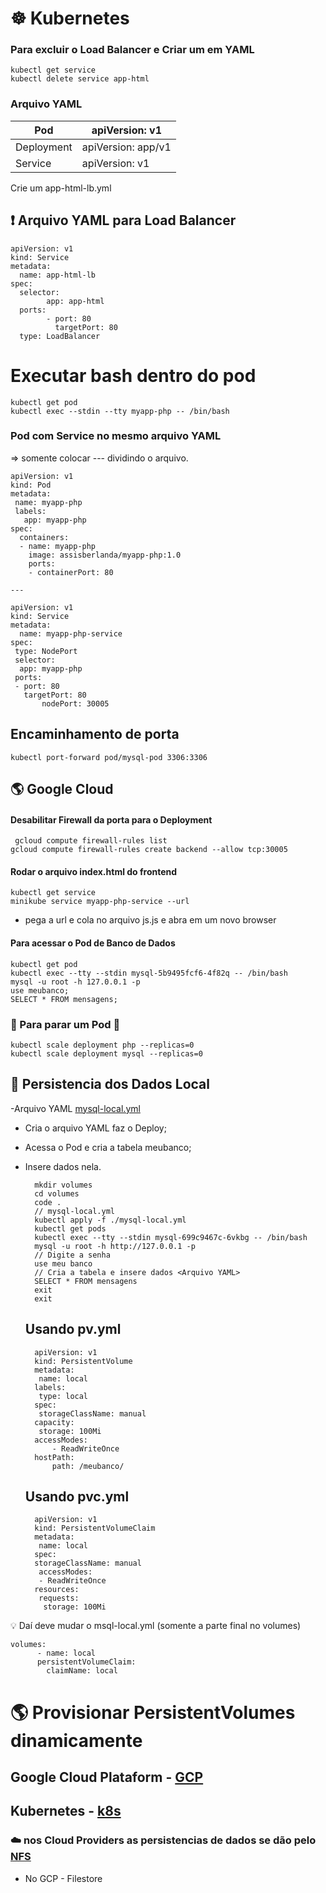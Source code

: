 # ☸️ Kubernetes
### Para excluir o Load Balancer e Criar um em YAML
 	kubectl get service
  	kubectl delete service app-html
### Arquivo YAML
| Pod | apiVersion: v1 |
|-|-|
| Deployment | apiVersion: app/v1 |
| Service    | apiVersion: v1     |
 Crie um app-html-lb.yml
 ## ❗️ Arquivo YAML para Load Balancer
	apiVersion: v1
	kind: Service
	metadata: 
  	  name: app-html-lb
	spec:
  	  selector:
    	    app: app-html
  	  ports:
    	    - port: 80
      	      targetPort: 80
 	  type: LoadBalancer
# Executar bash dentro do pod
	kubectl get pod
	kubectl exec --stdin --tty myapp-php -- /bin/bash
 ### Pod com Service no mesmo arquivo YAML
 => somente colocar --- dividindo o arquivo.
 
 	apiVersion: v1
	kind: Pod
	metadata:
 	 name: myapp-php
 	 labels:
 	   app: myapp-php
	spec:
	  containers:
	  - name: myapp-php
	    image: assisberlanda/myapp-php:1.0
	    ports:
	    - containerPort: 80

	---

	apiVersion: v1
	kind: Service
	metadata:
	  name: myapp-php-service
	spec:
 	 type: NodePort
 	 selector:
  	  app: myapp-php
 	 ports:
   	 - port: 80
   	   targetPort: 80
    	   nodePort: 30005
## Encaminhamento de porta
	kubectl port-forward pod/mysql-pod 3306:3306
## 🌎 Google Cloud
#### Desabilitar Firewall da porta para o Deployment
	 gcloud compute firewall-rules list
 	gcloud compute firewall-rules create backend --allow tcp:30005
#### Rodar o arquivo index.html do frontend
    kubectl get service
    minikube service myapp-php-service --url
- pega a url e cola no arquivo js.js e abra em um novo browser
#### Para acessar o Pod de Banco de Dados
    kubectl get pod
    kubectl exec --tty --stdin mysql-5b9495fcf6-4f82q -- /bin/bash
    mysql -u root -h 127.0.0.1 -p
    use meubanco;
    SELECT * FROM mensagens;
### 📌 Para parar um Pod 📌
    kubectl scale deployment php --replicas=0
    kubectl scale deployment mysql --replicas=0
## 🧩 Persistencia dos Dados Local
-Arquivo YAML [mysql-local.yml](https://academiapme-my.sharepoint.com/personal/kawan_dio_me/_layouts/15/onedrive.aspx?id=%2Fpersonal%2Fkawan%5Fdio%5Fme%2FDocuments%2FSlides%20dos%20Cursos%2FKubernetes%2FM%C3%B3dulo%203%2FCurso%202%2Fb%2E%20Armazenamento%20de%20dados%20local%2Etxt&parent=%2Fpersonal%2Fkawan%5Fdio%5Fme%2FDocuments%2FSlides%20dos%20Cursos%2FKubernetes%2FM%C3%B3dulo%203%2FCurso%202&ga=1)
- Cria o arquivo YAML faz o Deploy;
- Acessa o Pod e cria a tabela meubanco;
- Insere dados nela.

  		mkdir volumes
  		cd volumes
  		code .
  		// mysql-local.yml
  		kubectl apply -f ./mysql-local.yml
  		kubectl get pods
  		kubectl exec --tty --stdin mysql-699c9467c-6vkbg -- /bin/bash
  		mysql -u root -h http://127.0.0.1 -p
  		// Digite a senha
  		use meu banco
  		// Cria a tabela e insere dados <Arquivo YAML>
  		SELECT * FROM mensagens
  		exit
  		exit
  ## Usando pv.yml
  		apiVersion: v1
		kind: PersistentVolume
		metadata:
 		 name: local
  		labels:
   		 type: local
		spec:
 		 storageClassName: manual
  		capacity:
   		 storage: 100Mi
  		accessModes:
    		- ReadWriteOnce
  		hostPath: 
    		path: /meubanco/
  ## Usando pvc.yml
  		apiVersion: v1
		kind: PersistentVolumeClaim
		metadata:
 		 name: local
		spec:
  		storageClassName: manual
 		 accessModes:
   		 - ReadWriteOnce
  		resources:
   		 requests:
  		  storage: 100Mi
💡 Daí deve mudar o msql-local.yml (somente a parte final no volumes)

	volumes:
      	  - name: local
          persistentVolumeClaim:
            claimName: local
	    
# 🌎 Provisionar PersistentVolumes dinamicamente
## Google Cloud Plataform - [GCP](https://cloud.google.com/kubernetes-engine/docs/concepts/persistent-volumes?hl=pt-br#dynamic_provisioning)
## Kubernetes - [k8s](https://kubernetes.io/pt-br/docs/concepts/storage/persistent-volumes/)
### ☁️ nos Cloud Providers as persistencias de dados se dão pelo [NFS](https://debian-handbook.info/browse/pt-BR/stable/sect.nfs-file-server.html) 

- No GCP - Filestore
